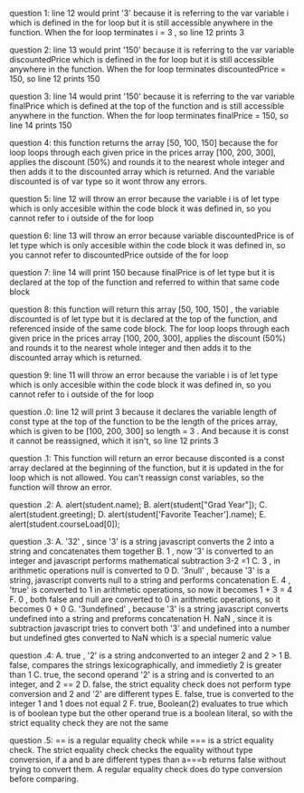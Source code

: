 question 1: line 12 would print '3' because it is referring to the var variable i
which is defined in the for loop but it is still accessible anywhere in the function.
When the for loop terminates i = 3 , so line 12 prints 3

question 2: line 13 would print '150' because it is referring to the var variable discountedPrice
which is defined in the for loop but it is still accessible anywhere in the function. When the for loop terminates discountedPrice = 150, so line 12 prints 150

question 3: line 14 would print '150' because it is referring to the var variable finalPrice
which is defined at the top of the function and is still accessible anywhere in the function. When the for loop terminates finalPrice = 150, so line 14 prints 150

question 4: this function returns the array [50, 100, 150] because the for loop loops through each given price in the prices array [100, 200, 300], applies the discount (50%) and rounds it to the nearest whole integer and then adds it to the discounted array which is returned. And the variable discounted is of var type so it wont throw any errors.

question 5: line 12 will throw an error because the variable i is of let type which is only accesible within the code block it was defined in, so you cannot refer to i outside of the for loop

question 6: line 13 will throw an error because variable discountedPrice is of let type which is only accesible within the code block it was defined in, so you cannot refer to discountedPrice outside of the for loop

question 7: line 14 will print 150 because finalPrice is of let type but it is declared at the top of the function and referred to within that same code block

question 8: this function will return this array [50, 100, 150] , the variable discounted is of let type but it is declared at the top of the function, and referenced inside of the same code block. The for loop loops through each given price in the prices array [100, 200, 300], applies the discount (50%) and rounds it to the nearest whole integer and then adds it to the discounted array which is returned.

question 9: line 11 will throw an error because the variable i is of let type which is only accesible within the code block it was defined in, so you cannot refer to i outside of the for loop

question .0: line 12 will print 3 because it declares the variable length of const type at the top of the function to be the length of the prices array, which is given to be [100, 200, 300] so length = 3 . And because it is const it cannot be reassigned, which it isn't, so line 12 prints 3

question .1: This function will return an error because disconted is a const array declared at the beginning of the function, but it is updated in the for loop which is not allowed. You can't reassign const variables, so the function will throw an error. 

question .2: 
    A. alert(student.name);
    B. alert(student["Grad Year"]);
    C. alert(student.greeting);
    D. alert(student['Favorite Teacher'].name);
    E. alert(student.courseLoad[0]);

question .3: 
    A. '32' , since '3' is a string javascript converts the 2 into a string and concatenates them together
    B. 1 , now '3' is converted to an integer and javascript performs mathematical subtraction 3-2 =1
    C. 3 , in arithmetic operations null is converted to 0
    D. '3null' , because '3' is a string, javascript converts null to a string and performs concatenation 
    E. 4 , 'true' is converted to 1 in arithmetic operations, so now it becomes 1 + 3 = 4
    F. 0 , both false and null are converted to 0 in arithmetic operations, so it becomes 0 + 0
    G. '3undefined' , because '3' is a string javascript converts undefined into a string and preforms concatenation
    H. NaN , since it is subtraction javascript tries to convert both '3' and undefined into a number but undefined gtes converted to NaN which is a special numeric value

question .4: 
    A. true , '2' is a string andconverted to an integer 2 and 2 > 1
    B. false, compares the strings lexicographically, and immedietly 2 is greater than 1
    C. true, the second operand '2' is a string and is converted to an integer, and 2 == 2
    D. false, the strict equality check does not perform type conversion and 2 and '2' are different types
    E. false, true is converted to the integer 1 and 1 does not equal 2
    F. true, Boolean(2) evaluates to true which is of boolean type but the other operand true is a boolean literal, so with the strict equality check they are not the same 

question .5: == is a regular equality check while === is a strict equality check. The strict equality check checks the equality without type conversion, if a and b are different types than  a===b returns false without trying to convert them. A regular equality check does do type conversion before comparing.  
